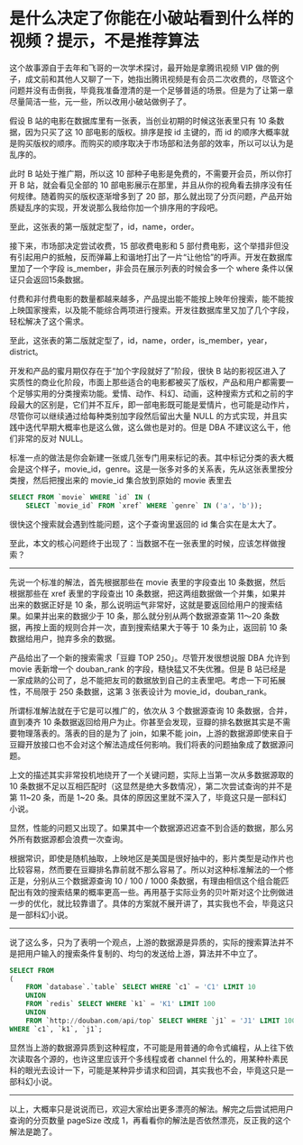是什么决定了你能在小破站看到什么样的视频？提示，不是推荐算法
==

这个故事源自于去年和飞哥的一次学术探讨，最开始是拿腾讯视频 VIP 做的例子，成文前和其他人又聊了一下，她指出腾讯视频是有会员二次收费的，尽管这个问题并没有击倒我，毕竟我准备澄清的是一个足够普适的场景。但是为了让第一章尽量简洁一些，元一些，所以改用小破站做例子了。

假设 B 站的电影在数据库里有一张表，当创业初期的时候这张表里只有 10 条数据，因为只买了这 10 部电影的版权。排序是按 id 主键的，而 id 的顺序大概率就是购买版权的顺序。而购买的顺序取决于市场部和法务部的效率，所以可以认为是乱序的。

此时 B 站处于推广期，所以这 10 部种子电影是免费的，不需要开会员，所以你打开 B 站，就会看见全部的 10 部电影展示在那里，并且从你的视角看去排序没有任何规律。随着购买的版权逐渐增多到了 20 部，那么就出现了分页问题，产品开始质疑乱序的实现，开发说那么我给你加一个排序用的字段吧。

至此，这张表的第一版就定型了，id，name，order。

接下来，市场部决定尝试收费，15 部收费电影和 5 部付费电影，这个举措非但没有引起用户的抵触，反而弹幕上和谐地打出了一片“让他恰”的呼声。开发在数据库里加了一个字段 is_member，非会员在展示列表的时候会多一个 where 条件以保证只会返回15条数据。

付费和非付费电影的数量都越来越多，产品提出能不能按上映年份搜索，能不能按上映国家搜索，以及能不能综合两项进行搜索。开发往数据库里又加了几个字段，轻松解决了这个需求。

至此，这张表的第二版就定型了，id，name，order，is_member，year，district。

开发和产品的蜜月期仅存在于“加个字段就好了”阶段，很快 B 站的影视区进入了实质性的商业化阶段，市面上那些适合的电影都被买了版权，产品和用户都需要一个足够实用的分类搜索功能。爱情、动作、科幻、动画，这种搜索方式和之前的字段最大的区别是，它们并不互斥，即一部电影既可能是爱情片，也可能是动作片，尽管你可以继续通过给每种类别加字段然后留出大量 NULL 的方式实现，并且实践中迭代早期大概率也是这么做，这么做也是对的。但是 DBA 不建议这么干，他们非常的反对 NULL。

标准一点的做法是你会新建一张或几张专门用来标记的表。其中标记分类的表大概会是这个样子，movie_id，genre。这是一张多对多的关系表，先从这张表里按分类搜，然后把搜出来的 movie_id 集合放到原始的 movie 表里去

```sql
SELECT FROM `movie` WHERE `id` IN (
    SELECT `movie_id` FROM `xref` WHERE `genre` IN ('a'，'b'));
```

很快这个搜索就会遇到性能问题，这个子查询里返回的 id 集合实在是太大了。

至此，本文的核心问题终于出现了：当数据不在一张表里的时候，应该怎样做搜索？

---

先说一个标准的解法，首先根据那些在 movie 表里的字段查出 10 条数据，然后根据那些在 xref 表里的字段查出 10 条数据，把这两组数据做一个并集，如果并出来的数据正好是 10 条，那么说明运气非常好，这就是要返回给用户的搜索结果。如果并出来的数据少于 10 条，那么就分别从两个数据源查第 11～20 条数据，再按上面的规则合并一次，直到搜索结果大于等于 10 条为止，返回前 10 条数据给用户，抛弃多余的数据。

产品给出了一个新的搜索需求「豆瓣 TOP 250」。尽管开发很想说服 DBA 允许到 movie 表新增一个 douban_rank 的字段，糙快猛又不失优雅。但是 B 站已经是一家成熟的公司了，总不能把友司的数据放到自己的主表里吧。考虑一下可拓展性，不局限于 250 条数据，这第 3 张表设计为 movie_id，douban_rank。

所谓标准解法就在于它是可以推广的，依次从 3 个数据源查询 10 条数据，合并，直到凑齐 10 条数据返回给用户为止。你甚至会发现，豆瓣的排名数据其实是不需要物理落表的。落表的目的是为了 join，如果不能 join，上游的数据源即使来自于豆瓣开放接口也不会对这个解法造成任何影响。我们将表的问题抽象成了数据源问题。

上文的描述其实非常投机地绕开了一个关键问题，实际上当第一次从多数据源取的 10 条数据不足以互相匹配时（这显然是绝大多数情况），第二次尝试查询的并不是第 11~20 条，而是 1~20 条。具体的原因这里就不深入了，毕竟这只是一部科幻小说。

显然，性能的问题又出现了。如果其中一个数据源迟迟查不到合适的数据，那么另外所有数据源都会浪费一次查询。

根据常识，即使是随机抽取，上映地区是美国是很好抽中的，影片类型是动作片也比较容易，然而要在豆瓣排名靠前就不那么容易了。所以对这种标准解法的一个修正是，分别从三个数据源查询 10 / 100 / 1000 条数据，有理由相信这个组合能匹配出有效的搜索结果的概率更高一些。再用基于实际业务的贝叶斯对这个比例做进一步的优化，就比较靠谱了。具体的方案就不展开讲了，其实我也不会，毕竟这只是一部科幻小说。

---

说了这么多，只为了表明一个观点，上游的数据源是异质的，实际的搜索算法并不是把用户输入的搜索条件复制的、均匀的发送给上游，算法并不中立了。

```sql
SELECT FROM
(
    FROM `database`.`table` SELECT WHERE `c1` = 'C1' LIMIT 10
    UNION
    FROM `redis` SELECT WHERE `k1` = 'K1' LIMIT 100
    UNION
    FROM `http://douban.com/api/top` SELECT WHERE `j1` = 'J1' LIMIT 1000)
WHERE `c1`, `k1`, `j1`;
```

显然当上游的数据源异质到这种程度，不可能是用普通的命令式编程，从上往下依次读取各个源的，也许这里应该开个多线程或者 channel 什么的，用某种朴素民科的眼光去设计一下，可能是某种异步请求和回调，其实我也不会，毕竟这只是一部科幻小说。

---

以上，大概率只是说说而已，欢迎大家给出更多漂亮的解法。解完之后尝试把用户查询的分页数量 pageSize 改成 1，再看看你的解法是否依然漂亮，反正我的这个解法是跪了。
